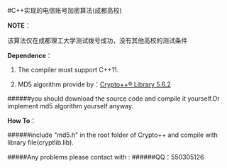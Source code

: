 #C++实现的电信账号加密算法(成都高校)

**NOTE**：

该算法仅在成都理工大学测试拨号成功，没有其他高校的测试条件

**Dependence**：

1) The compiler must support C++11.

2) MD5 algorithm provide by：[Crypto++® Library 5.6.2](http://www.cryptopp.com/)

######you should download the source code and compile it yourself.Or implement md5 algorithm yourself anyway.

**How To**：

######include "md5.h" in the root folder of Crypto++ and compile with library file(cryptlib.lib).

#####Any problems please contact with :
######QQ：550305126